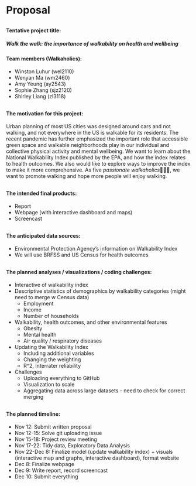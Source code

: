 Proposal
================

## 

#### Tentative project title:

##### Walk the walk: the importance of walkability on health and wellbeing

#### Team members (Walkaholics):

- Winston Luhur (wel2110)
- Wenyan Ma (wm2460)
- Amy Yeung (ay2543)
- Sophie Zhang (sjz2120)
- Shirley Liang (zl3118)

## 

#### The motivation for this project:

Urban planning of most US cities was designed around cars and not
walking, and not everywhere in the US is walkable for its residents. The
recent pandemic has further emphasized the important role that
accessible green space and walkable neighborhoods play in our individual
and collective physical activity and mental wellbeing. We want to learn
about the National Walkability Index published by the EPA, and how the
index relates to health outcomes. We also would like to explore ways to
improve the index to make it more comprehensive. As five *passionate
walkaholics*🚶🏻‍♂️, we want to promote walking and hope more people will
enjoy walking.

## 

#### The intended final products:

- Report
- Webpage (with interactive dashboard and maps)
- Screencast

## 

#### The anticipated data sources:

- Environmental Protection Agency’s information on Walkability Index
- We will use BRFSS and US Census for health outcomes

## 

#### The planned analyses / visualizations / coding challenges:

- Interactive of walkability index
- Descriptive statistics of demographics by walkability categories
  (might need to merge w Census data)
  - Employment
  - Income
  - Number of households
- Walkability, health outcomes, and other environmental features
  - Obesity
  - Mental health
  - Air quality / respiratory diseases
- Updating the Walkability Index
  - Including additional variables
  - Changing the weighting
  - R^2, Interrater reliability
- Challenges
  - Uploading everything to GitHub
  - Visualization to scale
  - Aggregating data across large datasets - need to check for correct
    merging

## 

#### The planned timeline:

- Nov 12: Submit written proposal
- Nov 12-15: Solve git uploading issue
- Nov 15-18: Project review meeting
- Nov 17-22: Tidy data, Exploratory Data Analysis
- Nov 22-Dec 8: Finalize model (update walkability index) + visuals
  (interactive map and graphs, interactive dashboard), format website
- Dec 8: Finalize webpage
- Dec 9: Write report, record screencast
- Dec 10: Submit everything
